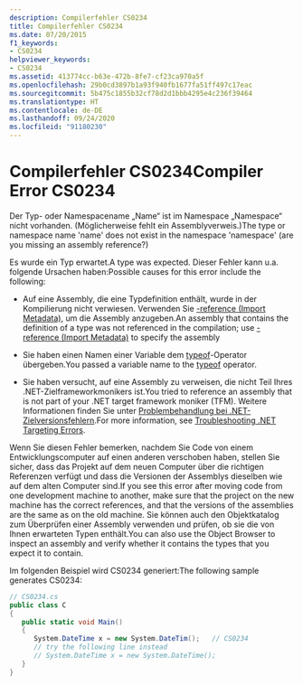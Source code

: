 ```yaml
---
description: Compilerfehler CS0234
title: Compilerfehler CS0234
ms.date: 07/20/2015
f1_keywords:
- CS0234
helpviewer_keywords:
- CS0234
ms.assetid: 413774cc-b63e-472b-8fe7-cf23ca970a5f
ms.openlocfilehash: 29b0cd3897b1a93f940fb1677fa51ff497c17eac
ms.sourcegitcommit: 5b475c1855b32cf78d2d1bbb4295e4c236f39464
ms.translationtype: HT
ms.contentlocale: de-DE
ms.lasthandoff: 09/24/2020
ms.locfileid: "91180230"
---
```

# <a name="compiler-error-cs0234"></a><span data-ttu-id="64b85-103">Compilerfehler CS0234</span><span class="sxs-lookup"><span data-stu-id="64b85-103">Compiler Error CS0234</span></span>

<span data-ttu-id="64b85-104">Der Typ- oder Namespacename „Name“ ist im Namespace „Namespace“ nicht vorhanden. (Möglicherweise fehlt ein Assemblyverweis.)</span><span class="sxs-lookup"><span data-stu-id="64b85-104">The type or namespace name 'name' does not exist in the namespace 'namespace' (are you missing an assembly reference?)</span></span>  
  
 <span data-ttu-id="64b85-105">Es wurde ein Typ erwartet.</span><span class="sxs-lookup"><span data-stu-id="64b85-105">A type was expected.</span></span> <span data-ttu-id="64b85-106">Dieser Fehler kann u.a. folgende Ursachen haben:</span><span class="sxs-lookup"><span data-stu-id="64b85-106">Possible causes for this error include the following:</span></span>  
  
- <span data-ttu-id="64b85-107">Auf eine Assembly, die eine Typdefinition enthält, wurde in der Kompilierung nicht verwiesen. Verwenden Sie [-reference (Import Metadata)](../compiler-options/reference-compiler-option.md), um die Assembly anzugeben.</span><span class="sxs-lookup"><span data-stu-id="64b85-107">An assembly that contains the definition of a type was not referenced in the compilation; use [-reference (Import Metadata)](../compiler-options/reference-compiler-option.md) to specify the assembly</span></span>  
  
- <span data-ttu-id="64b85-108">Sie haben einen Namen einer Variable dem [typeof](../operators/type-testing-and-cast.md#typeof-operator)-Operator übergeben.</span><span class="sxs-lookup"><span data-stu-id="64b85-108">You passed a variable name to the [typeof](../operators/type-testing-and-cast.md#typeof-operator) operator.</span></span>  
  
- <span data-ttu-id="64b85-109">Sie haben versucht, auf eine Assembly zu verweisen, die nicht Teil Ihres .NET-Zielframeworkmonikers ist.</span><span class="sxs-lookup"><span data-stu-id="64b85-109">You tried to reference an assembly that is not part of your .NET target framework moniker (TFM).</span></span> <span data-ttu-id="64b85-110">Weitere Informationen finden Sie unter [Problembehandlung bei .NET-Zielversionsfehlern](/visualstudio/msbuild/troubleshooting-dotnet-framework-targeting-errors).</span><span class="sxs-lookup"><span data-stu-id="64b85-110">For more information, see [Troubleshooting .NET Targeting Errors](/visualstudio/msbuild/troubleshooting-dotnet-framework-targeting-errors).</span></span>  
  
 <span data-ttu-id="64b85-111">Wenn Sie diesen Fehler bemerken, nachdem Sie Code von einem Entwicklungscomputer auf einen anderen verschoben haben, stellen Sie sicher, dass das Projekt auf dem neuen Computer über die richtigen Referenzen verfügt und dass die Versionen der Assemblys dieselben wie auf dem alten Computer sind.</span><span class="sxs-lookup"><span data-stu-id="64b85-111">If you see this error after moving code from one development machine to another, make sure that the project on the new machine has the correct references, and that the versions of the assemblies are the same as on the old machine.</span></span> <span data-ttu-id="64b85-112">Sie können auch den Objektkatalog zum Überprüfen einer Assembly verwenden und prüfen, ob sie die von Ihnen erwarteten Typen enthält.</span><span class="sxs-lookup"><span data-stu-id="64b85-112">You can also use the Object Browser to inspect an assembly and verify whether it contains the types that you expect it to contain.</span></span>  
  
 <span data-ttu-id="64b85-113">Im folgenden Beispiel wird CS0234 generiert:</span><span class="sxs-lookup"><span data-stu-id="64b85-113">The following sample generates CS0234:</span></span>  
  
```csharp  
// CS0234.cs  
public class C  
{  
   public static void Main()  
   {  
      System.DateTime x = new System.DateTim();   // CS0234  
      // try the following line instead  
      // System.DateTime x = new System.DateTime();  
   }  
}  
```
